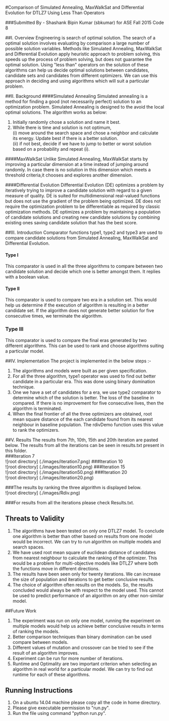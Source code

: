 #Comparison of Simulated Annealing, MaxWalkSat and Differential Evolution for DTLZ7 Using Less Than Operators

###Submitted By - Shashank Bipin Kumar (sbkumar) for ASE Fall 2015 Code 8  

##I. Overview
Engineering is search of optimal solution. The search of a optimal solution involves evaluating by comparison a large number of possible solution variables. Methods like Simulated Annealing, MaxWalkSat and Differential Evolution apply heuristic approach to problem solving, this speeds up the process of problem solving, but does not guarantee the optimal solution. Using "less than" operators on the solution of these algorithms can help us decide optimal solutions between candidates, candidate sets and candidates from different optimizers. We can use this approach in deciding and using algorithms which will suit a particular problem.   

##II. Background
####Simulated Annealing
Simulated annealing is a method for finding a good (not necessarily perfect) solution to an optimization problem. Simulated Annealing is designed to the avoid the local optimal solutions.
The algorithm works as below:  
1. Initially randomly chose a solution and name it best.  
2. While there is time and solution is not optimum,   
	(i) move around the search space and chose a neighbor and calculate its energy. Update best if there is a better solution.  
	(ii) if  not best, decide if we have to jump to better or worst solution based on a probability and repeat (i).  

####MaxWalkSat
Unlike Simulated Annealing, MaxWalkSat starts by improving a particular dimension at a time instead of jumping around randomly. In case there is no solution in this dimension which meets a threshold criteria,it chooses and  explores another dimension.

####Differential Evolution
Differential Evolution (DE) optimizes a problem by iteratively trying to improve a candidate solution with regard to a given measure of quality. DE is suited for multidimensional real-valued functions but does not use the gradient of the problem being optimized. DE does not require the optimization problem to be differentiable as required by classic optimization methods. DE optimizes a problem by maintaining a population of candidate solutions and creating new candidate solutions by combining existing ones saving candidate solution that has the best score.

##III. Introduction
Comparator functions type1, type2 and type3 are used to compare candidate solutions from Simulated Annealing, MaxWalkSat and Differential Evolution.
#### Type I
This comparator is used in all the three algorithms to compare between two candidate solution and decide which one is better amongst them. It replies with a boolean value.
#### Type II
This comparator is used to compare two era in a solution set. This would help us determine if the execution of algorithm is resulting in a better candidate set. If the algorithm does not generate better solution for five consecutive times, we terminate the algorithm.
### Type III
This comparator is used to compare the final eras generated by two different algorithms. This can be used to rank and choose algorithms suiting a particular model.

##IV. Implementation
The project is implemented in the below steps :-  
1. The algorithms and models were built as per given specification.  
2. For all the three algorithm, type1 operator was used to find out better candidate in a particular era. This was done using binary domination technique.  
3. One we have a set of candidates for a era, we use type2 comparator to determine which of the solution is better. The loss of the baseline in compared. If there is no improvement for five consecutive lives, then the algorithm is terminated.  
4. When the final frontier of all the three optimizers are obtained,  root mean square distance of the each candidate found from its nearest neighbour in baseline population. The rdivDemo function uses this value to rank the optimizers.  

##V. Results
The results from 7th, 10th, 15th and 20th iteration are pasted below. The results from all the iterations can be seen in results.txt present in this folder.  
###Iteration 7  
![root directory] (./images/iteration7.png)
###Iteration 10  
![root directory] (./images/iteration10.png)
###Iteration 15    
![root directory] (./images/iteration50.png)
###Iteration 20  
![root directory] (./images/iteration20.png)

###The results by ranking the three algorithm is displayed below.  
![root directory] (./images/Rdiv.png)

###For results from all the iterations please check Results.txt.

## Threats to Validity
1. The algorithms have been tested on only one DTLZ7 model. To conclude one algorithm is better than other based on results from one model would be incorrect. We can try to run algorithm on multiple models and search spaces.  
2. We have used root mean square of euclidean distance of candidates from nearest neighbour to calculate the ranking of the optimizer. This would be a problem for multi-objective models like DTLZ7 where both the functions move in different directions.  
3. The results have been seen only for twenty iterations. We can increase the size of population and iterations to get better conclusive results.  
4. The choice of algorithm often results on the models. So, the results concluded would always be with respect to the model used. This cannot be used to predict performance of an algorithm on any other non-similar model.  

##Future Work
1. The experiment was run on only one model, running the experiment on multiple models would help us achieve better conclusive results in terms of ranking the models.  
2. Better comparison techniques than binary domination can be used compare between models.  
3. Different values of mutation and crossover can be tried to see if the result of an algorithm improves.  
4. Experiment can be run for more number of iterations.  
5. Runtime and Optimality are two important criterion when selecting an algorithm in real world for a particular model. We can try to find out runtime  for each of these algorithms.  

## Running Instructions
1. On a ubuntu 14.04 machine please copy all the code in home directory.
2. Please give executable permission to "run.py".
3. Run the file using command "python run.py". 






